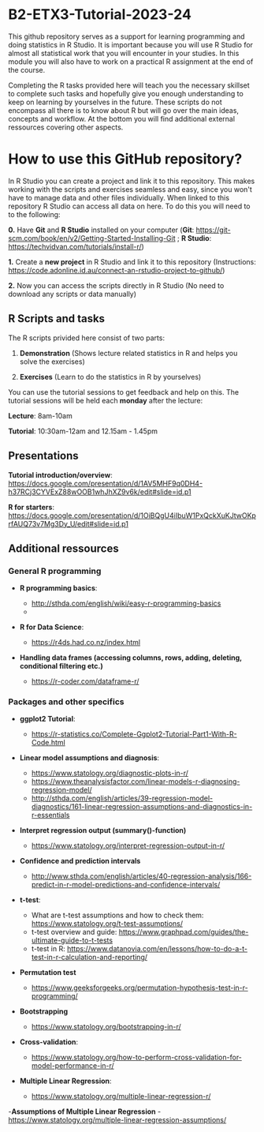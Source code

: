 # B2-ETX3-Tutorial-2023-24

This github repository serves as a support for learning programming and doing statistics in R Studio.
It is important because you will use R Studio for almost all statistical work that you will encounter in your studies.
In this module you will also have to work on a practical R assignment at the end of the course.

Completing the R tasks provided here will teach you the necessary skillset to complete such tasks and hopefully give you enough understanding to keep on learning by yourselves in the future.
These scripts do not encompass all there is to know about R but will go over the main ideas, concepts and workflow.
At the bottom you will find additional external ressources covering other aspects.

# How to use this GitHub repository?
In R Studio you can create a project and link it to this repository. This makes working with the scripts and exercises seamless and easy, since you won't have 
to manage data and other files individually. When linked to this repository R Studio can access all data on here.
To do this you will need to to the following:

**0.** Have **Git** and **R Studio** installed on your computer (**Git**: https://git-scm.com/book/en/v2/Getting-Started-Installing-Git ; **R Studio**: https://techvidvan.com/tutorials/install-r/)

**1.** Create a **new project** in R Studio and link it to this repository (Instructions: https://code.adonline.id.au/connect-an-rstudio-project-to-github/)

**2.** Now you can access the scripts directly in R Studio (No need to download any scripts or data manually)


## R Scripts and tasks
The R scripts privided here consist of two parts:

1. **Demonstration** (Shows lecture related statistics in R and helps you solve the exercises)


2. **Exercises** (Learn to do the statistics in R by yourselves)

You can use the tutorial sessions to get feedback and help on this.
The tutorial sessions will be held each **monday** after the lecture:


**Lecture**: 8am-10am


**Tutorial**: 10:30am-12am and 12.15am - 1.45pm

## Presentations
**Tutorial introduction/overview**:
https://docs.google.com/presentation/d/1AV5MHF9q0DH4-h37RCj3CYVExZ88wOOB1whJhXZ9v6k/edit#slide=id.p1

**R for starters**:
https://docs.google.com/presentation/d/1OiBQgU4iIbuW1PxQckXuKJtwOKprfAUQ73v7Mg3Dy_U/edit#slide=id.p1

## Additional ressources

### General R programming

- **R programming basics**:
    - http://sthda.com/english/wiki/easy-r-programming-basics
    - 
- **R for Data Science**:
  - https://r4ds.had.co.nz/index.html

- **Handling data frames (accessing columns, rows, adding, deleting, conditional filtering etc.)**
    - https://r-coder.com/dataframe-r/

### Packages and other specifics
- **ggplot2 Tutorial**:
  -  https://r-statistics.co/Complete-Ggplot2-Tutorial-Part1-With-R-Code.html

- **Linear model assumptions and diagnosis**: 
  - https://www.statology.org/diagnostic-plots-in-r/
  - https://www.theanalysisfactor.com/linear-models-r-diagnosing-regression-model/
  - http://sthda.com/english/articles/39-regression-model-diagnostics/161-linear-regression-assumptions-and-diagnostics-in-r-essentials

- **Interpret regression output (summary()-function)**
  - https://www.statology.org/interpret-regression-output-in-r/ 

- **Confidence and prediction intervals**
    - http://www.sthda.com/english/articles/40-regression-analysis/166-predict-in-r-model-predictions-and-confidence-intervals/
 
- **t-test**:
    - What are t-test assumptions and how to check them: https://www.statology.org/t-test-assumptions/
    - t-test overview and guide: https://www.graphpad.com/guides/the-ultimate-guide-to-t-tests
    - t-test in R: https://www.datanovia.com/en/lessons/how-to-do-a-t-test-in-r-calculation-and-reporting/

- **Permutation test**
    - https://www.geeksforgeeks.org/permutation-hypothesis-test-in-r-programming/
 
- **Bootstrapping**
    - https://www.statology.org/bootstrapping-in-r/
 
- **Cross-validation**:
    - https://www.statology.org/how-to-perform-cross-validation-for-model-performance-in-r/
 
- **Multiple Linear Regression**:
    - https://www.statology.org/multiple-linear-regression-r/
 
-**Assumptions of Multiple Linear Regression**
    - https://www.statology.org/multiple-linear-regression-assumptions/
